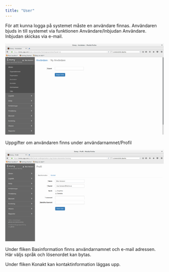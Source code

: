 ```yaml
---
title: "User"
---
```


För att kunna logga på systemet måste en användare finnas. 
Användaren bjuds in till systemet via funktionen Användare/Inbjudan Användare. Inbjudan skickas via  e-mail.

![user_invite](images/user_invite.png)

Uppgifter om användaren finns under användarnamnet/Profil

![user_baseinfo](images/user_baseinformation.png)

Under fliken Basinformation finns användarnamnet och e-mail adressen.
Här väljs språk och lösenordet kan bytas.

Under fliken Konakt kan kontaktinformation läggas upp.